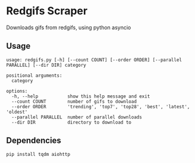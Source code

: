 # Redgifs Scraper

Downloads gifs from redgifs, using python asyncio

## Usage

```
usage: redgifs.py [-h] [--count COUNT] [--order ORDER] [--parallel PARALLEL] [--dir DIR] category

positional arguments:
  category

options:
  -h, --help           show this help message and exit
  --count COUNT        number of gifs to download
  --order ORDER        'trending', 'top7', 'top28', 'best', 'latest', 'oldest'
  --parallel PARALLEL  number of parallel downloads
  --dir DIR            directory to download to
```

## Dependencies


```
pip install tqdm aiohttp
```
